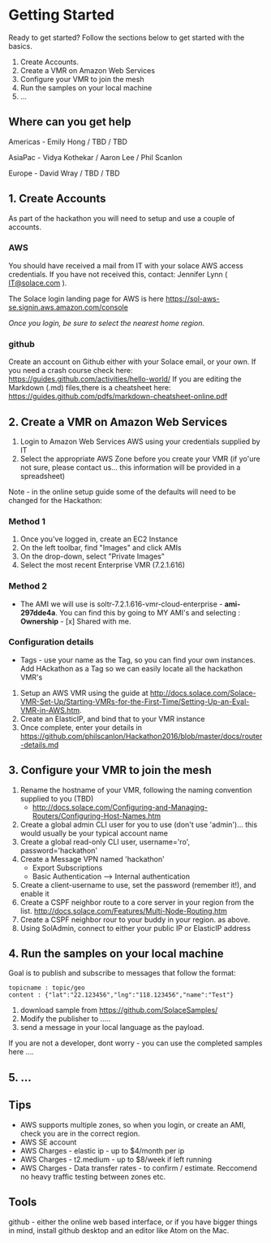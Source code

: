 # Getting Started

Ready to get started?  Follow the sections below to get started with the basics.

1. Create Accounts.
2. Create a VMR on Amazon Web Services
3. Configure your VMR to join the mesh
4. Run the samples on your local machine
5. ...

## Where can you get help

Americas - Emily Hong / TBD / TBD  

AsiaPac - Vidya Kothekar / Aaron Lee / Phil Scanlon  

Europe - David Wray / TBD / TBD  

## 1. Create Accounts

As part of the hackathon you will need to setup and use a couple of accounts.

### AWS
You should have received a mail from IT with your solace AWS access credentials.  If you have not received this, contact: Jennifer Lynn ( <IT@solace.com> ).

The Solace login landing page for AWS is here https://sol-aws-se.signin.aws.amazon.com/console

_Once you login, be sure to select the nearest home region._

### github
Create an account on Github either with your Solace email, or your own.
If you need a crash course check here: https://guides.github.com/activities/hello-world/
If you are editing the Markdown (.md) files,there is a cheatsheet here: https://guides.github.com/pdfs/markdown-cheatsheet-online.pdf

## 2. Create a VMR on Amazon Web Services

1. Login to Amazon Web Services AWS using your credentials supplied by IT
2. Select the appropriate AWS Zone before you create your VMR (if yo'ure not sure, please contact us... this information will be provided in a spreadsheet)

Note - in the online setup guide  some of the defaults will need to be changed for the Hackathon:

### Method 1

1. Once you've logged in, create an EC2 Instance
2. On the left toolbar, find "Images" and click AMIs
3. On the drop-down, select "Private Images"
4. Select the most recent Enterprise VMR (7.2.1.616)

### Method 2


* The AMI we will use is soltr-7.2.1.616-vmr-cloud-enterprise - __ami-297dde4a__.  You can find this by going to MY AMI's and selecting : __Ownership__ 
            - [x] Shared with me.
            
### Configuration details

* Tags - use your name as the Tag, so you can find your own instances. Add HAckathon as a Tag so we can easily locate all the hackathon VMR's

1. Setup an AWS VMR using the guide at http://docs.solace.com/Solace-VMR-Set-Up/Starting-VMRs-for-the-First-Time/Setting-Up-an-Eval-VMR-in-AWS.htm.
2. Create an ElasticIP, and bind that to your VMR instance
3. Once complete, enter your details in https://github.com/philscanlon/Hackathon2016/blob/master/docs/router-details.md

## 3. Configure your VMR to join the mesh

1. Rename the hostname of your VMR, following the naming convention supplied to you (TBD)
    - http://docs.solace.com/Configuring-and-Managing-Routers/Configuring-Host-Names.htm
2. Create a global admin CLI user for you to use (don't use 'admin')... this would usually be your typical account name
3. Create a global read-only CLI user, username='ro', password='hackathon'
4. Create a Message VPN named 'hackathon'
    - Export Subscriptions
    - Basic Authentication --> Internal authentication
5. Create a client-username to use, set the password (remember it!), and enable it
6. Create a CSPF neighbor route to a core server in your region from the list. http://docs.solace.com/Features/Multi-Node-Routing.htm
7. Create a CSPF neighbor rour to your buddy in your region.  as above.
8. Using SolAdmin, connect to either your public IP or ElasticIP address


## 4. Run the samples on your local machine

Goal is to publish and subscribe to messages that follow the format: 

`topicname : topic/geo`  
`content : {"lat":"22.123456","lng":"118.123456","name":"Test"}`

1.  download sample from https://github.com/SolaceSamples/
2.  Modify the publisher to .....
3.  send a message in your local language as the payload.

If you are not a developer,  dont worry - you can use the completed samples here ....

## 5. ...

## Tips
* AWS supports multiple zones, so when you login, or create an AMI, check you are in the correct region.
* AWS SE account
* AWS Charges - elastic ip - up to $4/month per ip
* AWS Charges - t2.medium - up to $8/week if left running
* AWS Charges - Data transfer rates - to confirm / estimate.  Reccomend no heavy traffic testing between zones etc.


## Tools
github - either the online web based interface, or if you have bigger things in mind, install github desktop and an editor like Atom on the Mac.


